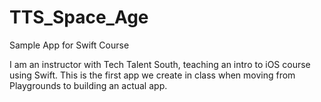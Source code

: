 # TTS_Space_Age
Sample App for Swift Course

I am an instructor with Tech Talent South, teaching an intro to iOS course using Swift. This is the first app we create in class when moving from Playgrounds to building an actual app.
